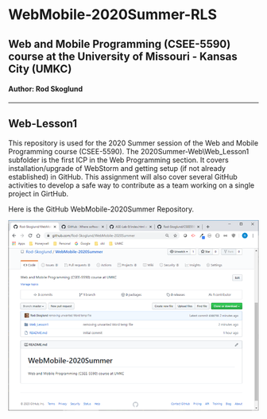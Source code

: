 # **WebMobile-2020Summer-RLS**
## Web and Mobile Programming (CSEE-5590) course at the University of Missouri - Kansas City (UMKC)
#### Author: Rod Skoglund
___

## **Web-Lesson1**

This repository is used for the 2020 Summer session of the Web and Mobile Programming course (CSEE-5590). The 2020Summer-Web\Web_Lesson1 subfolder is the first ICP in the Web Programming section. It covers installation/upgrade of WebStorm and getting setup (if not already established) in GitHub. This assignment will also cover several GitHub activities to develop a safe way to contribute as a team working on a single project in GirtHub. 

Here is the GitHub WebMobile-2020Summer Repository.

![image](https://github.com/Rod-Skoglund/WebMobile-2020Summer-RLS/blob/master/2020Summer-Web/Documentation/images/WebMobile-2020Summer_Update.png)
